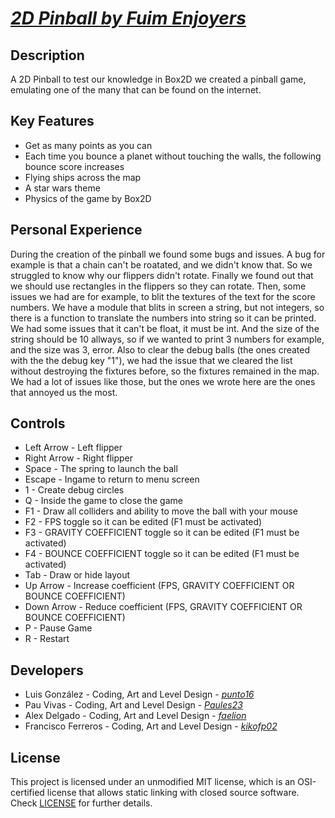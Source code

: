 # [_2D Pinball by Fuim Enjoyers_](https://github.com/Fuim-Enjoyers-Studios/Pinball-Game)

## Description

A 2D Pinball to test our knowledge in Box2D we created a pinball game, emulating one of the many that can be found on the internet.

## Key Features

- Get as many points as you can
- Each time you bounce a planet without touching the walls, the following bounce score increases
- Flying ships across the map
- A star wars theme
- Physics of the game by Box2D
 
## Personal Experience

During the creation of the pinball we found some bugs and issues. A bug for example is that a chain can't be roatated, and we didn't know that. So we struggled to know why our flippers didn't rotate. Finally we found out that we should use rectangles in the flippers so they can rotate.
Then, some issues we had are for example, to blit the textures of the text for the score numbers. We have a module that blits in screen a string, but not integers, so there is a function to translate the numbers into string so it can be printed. We had some issues that it can't be float, it must be int. And the size of the string should be 10 allways, so if we wanted to print 3 numbers for example, and the size was 3, error.
Also to clear the debug balls (the ones created with the the debug key "1"), we had the issue that we cleared the list without destroying the fixtures before, so the fixtures remained in the map.
We had a lot of issues like those, but the ones we wrote here are the ones that annoyed us the most.
 
## Controls

- Left Arrow - Left flipper
- Right Arrow - Right flipper
- Space - The spring to launch the ball
- Escape - Ingame to return to menu screen
- 1 - Create debug circles
- Q - Inside the game to close the game
- F1 - Draw all colliders and ability to move the ball with your mouse
- F2 - FPS toggle so it can be edited (F1 must be activated)
- F3 - GRAVITY COEFFICIENT toggle so it can be edited (F1 must be activated)
- F4 - BOUNCE COEFFICIENT toggle so it can be edited (F1 must be activated)
- Tab - Draw or hide layout
- Up Arrow - Increase coefficient (FPS, GRAVITY COEFFICIENT OR BOUNCE COEFFICIENT)
- Down Arrow - Reduce coefficient (FPS, GRAVITY COEFFICIENT OR BOUNCE COEFFICIENT)
- P - Pause Game
- R - Restart 


## Developers

 - Luis González - Coding, Art and Level Design - [_punto16_](https://github.com/punto16)
 - Pau Vivas - Coding, Art and Level Design - [_Paules23_](https://github.com/Paules23)
 - Alex Delgado - Coding, Art and Level Design - [_faelion_](https://github.com/faelion)
 - Francisco Ferreros - Coding, Art and Level Design - [_kikofp02_](https://github.com/kikofp02)

## License

This project is licensed under an unmodified MIT license, which is an OSI-certified license that allows static linking with closed source software. Check [LICENSE](LICENSE) for further details.
